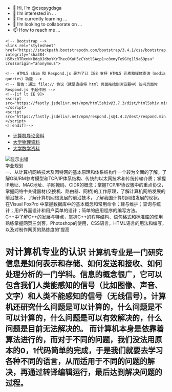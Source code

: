 - 👋 Hi, I’m @csqsygdsga
- 👀 I’m interested in ...
- 🌱 I’m currently learning ...
- 💞️ I’m looking to collaborate on ...
- 📫 How to reach me ...

<!---
csqsygdsga/csqsygdsga is a ✨ special ✨ repository because its `README.md` (this file) appears on your GitHub profile.
You can click the Preview link to take a look at your changes.
--->
<!doctype html>
<html lang="zh-CN">
<head>
    <meta charset="utf-8">
    <meta http-equiv="X-UA-Compatible" content="IE=edge">
    <meta name="viewport" content="width=device-width, initial-scale=1">
    <!-- 上述3个meta标签*必须*放在最前面，任何其他内容都*必须*跟随其后！ -->
    <title>Bootstrap 101 Template</title>

    <!-- Bootstrap -->
    <link rel="stylesheet" href="https://stackpath.bootstrapcdn.com/bootstrap/3.4.1/css/bootstrap.min.css" integrity="sha384-HSMxcRTRxnN+Bdg0JdbxYKrThecOKuH5zCYotlSAcp1+c8xmyTe9GYg1l9a69psu" crossorigin="anonymous">

    <!-- HTML5 shim 和 Respond.js 是为了让 IE8 支持 HTML5 元素和媒体查询（media queries）功能 -->
    <!-- 警告：通过 file:// 协议（就是直接将 html 页面拖拽到浏览器中）访问页面时 Respond.js 不起作用 -->
    <!--[if lt IE 9]>
    <script src="https://fastly.jsdelivr.net/npm/html5shiv@3.7.3/dist/html5shiv.min.js"></script>
    <script src="https://fastly.jsdelivr.net/npm/respond.js@1.4.2/dest/respond.min.js"></script>
    <![endif]-->
</head>
<body>
<ul class="nav nav-pills">
    <li role="presentation" class="active"><a href="https://www.bilibili.com/video/BV1DA411Y7jk?from=search&seid=2376080007652718577&spm_id_from=333.337.0.0">计算机导论资料</a></li>
    <li role="presentation"><a href="https://search.bilibili.com/all?keyword=%E5%A4%A7%E5%AD%A6%E7%89%A9%E7%90%86&from_source=webtop_search&spm_id_from=333.788">大学物理资料</a></li>
    <li role="presentation"><a href="https://search.bilibili.com/all?keyword=%E5%A4%A7%E5%AD%A6%E6%95%B0%E5%AD%A6&from_source=webtop_search&spm_id_from=333.788">大学数学资料</a></li>
</ul>
<img src="a.jpg" alt="显示出错" srcset="">

<div class="panel panel-primary">学业规划</div>
<div class="panel panel-success">一、从计算机网络技术及因特网的基本原理和体系结构作一个较为全面的了解。了解OSI/RM参考模型和TCP/IP体系结构、传统的以太网技术和传统传输介质；掌握IP地址、MAC地址、子网掩码、CIDR的概念；掌握TCP/IP协议簇中的重点协议，掌握网络中关键器材(交换机、路由器、网桥)的工作原理，了解计算机网络发展的前沿技术，了解计算机网络发展的前沿技术，了解我国计算机网络发展的现状。</div>
<div class="panel panel-info">在Visual FoxPro 中掌握数据库中的基本概念和常用命令；建与维护；查询与统计；用户界面设计和用户菜单的设计；简单的应用程序的编写方法。 </div>
<div class="panel panel-warning">C++中了解C++的发展与特点，掌握C++的程序结构、语句格式和标准库的使用</div>
<div class="panel panel-danger">熟练掌握网页三剑客，Photoshop的使用，CSS语言，HTML语言的用法和编写，以及对制作网页的熟练度的'提高</div>
<div class="page-header">
    <h1>对计算机专业的认识 <small>计算机专业是一门研究信息是如何表示和存储、如何发送和接收、如何处理分析的一门学科。信息的概念很广，它可以包含我们人类能感知的信号（比如图像、声音、文字）和人类不能感知的信号（无线信号）。计算机还研究什么问题是可以计算的，什么问题是不可以计算的，什么问题是可以有效解决的，什么问题是目前无法解决的。
    而计算机本身是依靠着算法进行的，而对于不同的问题，我们没法用原本的0，1代码简单的完成，于是我们就要去学习各种不同的语言，从而适用于不同的问题的解决，再通过转译编辑运行，最后达到解决问题的过程。</small></h1>
</div>
<!-- jQuery (Bootstrap 的所有 JavaScript 插件都依赖 jQuery，所以必须放在前边) -->
<script src="https://fastly.jsdelivr.net/npm/jquery@1.12.4/dist/jquery.min.js" integrity="sha384-nvAa0+6Qg9clwYCGGPpDQLVpLNn0fRaROjHqs13t4Ggj3Ez50XnGQqc/r8MhnRDZ" crossorigin="anonymous"></script>
<!-- 加载 Bootstrap 的所有 JavaScript 插件。你也可以根据需要只加载单个插件。 -->
<script src="https://stackpath.bootstrapcdn.com/bootstrap/3.4.1/js/bootstrap.min.js" integrity="sha384-aJ21OjlMXNL5UyIl/XNwTMqvzeRMZH2w8c5cRVpzpU8Y5bApTppSuUkhZXN0VxHd" crossorigin="anonymous"></script>
</body>
</html>
